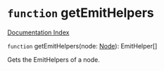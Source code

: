 # `function` getEmitHelpers

[Documentation Index](../README.md)

`function` getEmitHelpers(node: [Node](../interface.Node/README.md)): EmitHelper\[]

Gets the EmitHelpers of a node.


